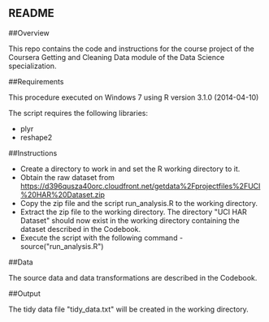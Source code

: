 README
---
##Overview

This repo contains the code and instructions for the course project of the Coursera Getting and Cleaning Data module of the Data Science specialization.

##Requirements

This procedure executed on Windows 7 using R version 3.1.0 (2014-04-10)

The script requires the following libraries:

* plyr
* reshape2

##Instructions

* Create a directory to work in and set the R working directory to it.
* Obtain the raw dataset from https://d396qusza40orc.cloudfront.net/getdata%2Fprojectfiles%2FUCI%20HAR%20Dataset.zip
* Copy the zip file and the script run_analysis.R to the working directory.
* Extract the zip file to the working directory. The directory "UCI HAR Dataset" should now exist in the working directory containing the dataset described in the Codebook.
* Execute the script with the following command -  source("run_analysis.R")

##Data

The source data and data transformations are described in the Codebook.

##Output

The tidy data file "tidy_data.txt" will be created in the working directory.
